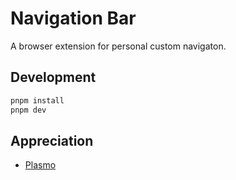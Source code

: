 # Navigation Bar

A browser extension for personal custom navigaton.

## Development

```bash
pnpm install
pnpm dev
```

## Appreciation

- [Plasmo](https://github.com/PlasmoHQ/plasmo)

